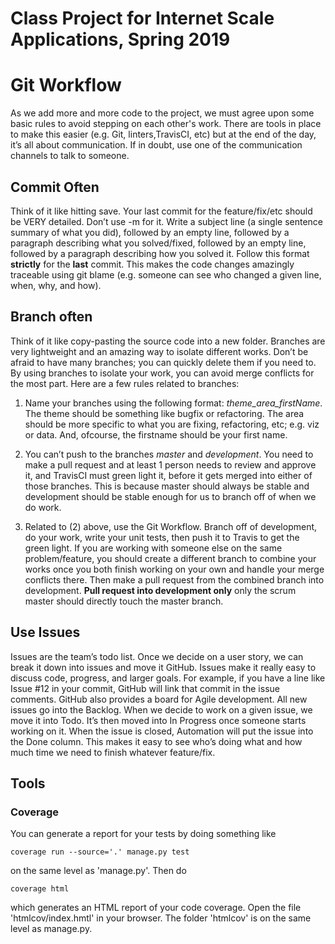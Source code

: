 # Class Project for Internet Scale Applications, Spring 2019 

# Git Workflow 

As we add more and more code to the project, we must agree upon some basic rules to avoid stepping on each other's work. There are tools in place to make this easier (e.g. Git, linters,TravisCI, etc) but at the end of the day, it’s all about communication. If in doubt, use one of the communication channels to talk to someone.

## Commit Often  

Think of it like hitting save. Your last commit for the feature/fix/etc should be VERY detailed. Don’t use -m for it. Write a subject line (a single sentence summary of what you did), followed by an empty line, followed by a paragraph describing what you solved/fixed, followed by an empty line, followed by a paragraph describing how you solved it. Follow this format **strictly** for the **last** commit. This makes the code changes amazingly traceable using git blame (e.g. someone can see who changed a given line, when, why, and how).

## Branch often 

Think of it like copy-pasting the source code into a new folder. Branches are very lightweight and an amazing way to isolate different works. Don’t be afraid to have many branches; you can quickly delete them if you need to. By using branches to isolate your work, you can avoid merge conflicts for the most part. Here are a few rules related to branches:

1. Name your branches using the following format: *theme_area_firstName*. The theme should be something like bugfix or refactoring. The area should be more specific to what you are fixing, refactoring, etc; e.g. viz or data. And, ofcourse, the firstname should be your first name.

2. You can’t push to the branches *master* and *development*. You need to make a pull request and at least 1 person needs to review and approve it, and TravisCI must green light it, before it gets merged into either of those branches. This is because master should always be stable and development should be stable enough for us to branch off of when we do work. 

3. Related to (2) above, use the Git Workflow. Branch off of development, do your work, write your unit tests, then push it to Travis to get the green light. If you are working with someone else on the same problem/feature, you should create a different branch to combine your works once you both finish working on your own and handle your merge conflicts there. Then make a pull request from the combined branch into development. **Pull request into development only** only the scrum master should directly touch the master branch. 


## Use Issues

Issues are the team’s todo list. Once we decide on a user story, we can break it down into issues and move it GitHub. Issues make it really easy to discuss code, progress, and larger goals. For example, if you have a line like Issue #12 in your commit, GitHub will link that commit in the issue comments. GitHub also provides a board for Agile development. All new issues go into the Backlog. When we decide to work on a given issue, we move it into Todo. It’s then moved into In Progress once someone starts working on it. When the issue is closed, Automation will put the issue into the Done column. This makes it easy to see who’s doing what and how much time we need to finish whatever feature/fix.


## Tools

### Coverage 
You can generate a report for your tests by doing something like
```
coverage run --source='.' manage.py test
```

on the same level as 'manage.py'. Then do 
```
coverage html
```

which generates an HTML report of your code coverage. Open the file 'htmlcov/index.hmtl' in your browser. The folder 'htmlcov' is on the same level as manage.py.
